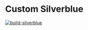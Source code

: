 # Custom Silverblue

[![build-silverblue](https://github.com/TranHHoang/custom-silverblue/actions/workflows/build.yml/badge.svg)](https://github.com/TranHHoang/custom-silverblue/actions/workflows/build.yml)

